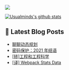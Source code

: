 ![](https://visitor-badge.glitch.me/badge?page_id=Usualminds.Usualminds)

[![Usualminds's github stats](https://github-readme-stats.vercel.app/api?username=Usualminds)](https://github.com/anuraghazra/github-readme-stats)

## 📕 Latest Blog Posts
<!-- BLOG-POST-LIST:START -->
- [聊聊动态规划](https://www.qjidea.com/dp1/)
- [密码保护：2021 年结语](https://www.qjidea.com/2021-summary/)
- [[转]工程和工程科学](https://www.qjidea.com/science-in-qian/)
- [[译] Webpack Stats Data](https://www.qjidea.com/webpack-stats-data/)
<!-- BLOG-POST-LIST:END -->
